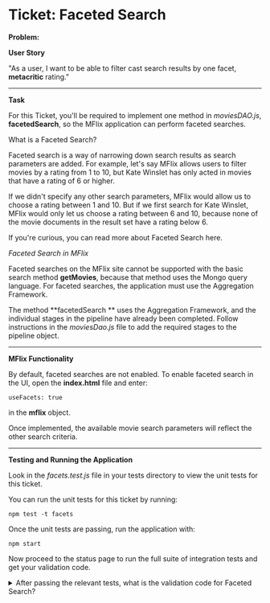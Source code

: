 Ticket: Faceted Search
======================

**Problem:**

**User Story**

"As a user, I want to be able to filter cast search results by one facet, **metacritic** rating."

---

**Task**

For this Ticket, you'll be required to implement one method in _moviesDAO.js_, **facetedSearch**, so the MFlix application can perform faceted searches.

What is a Faceted Search?

Faceted search is a way of narrowing down search results as search parameters are added. For example, let's say MFlix allows users to filter movies by a rating from 1 to 10, but Kate Winslet has only acted in movies that have a rating of 6 or higher.

If we didn't specify any other search parameters, MFlix would allow us to choose a rating between 1 and 10. But if we first search for Kate Winslet, MFlix would only let us choose a rating between 6 and 10, because none of the movie documents in the result set have a rating below 6.

If you're curious, you can read more about Faceted Search here.

_Faceted Search in MFlix_

Faceted searches on the MFlix site cannot be supported with the basic search method **getMovies**, because that method uses the Mongo query language. For faceted searches, the application must use the Aggregation Framework.

The method **facetedSearch ** uses the Aggregation Framework, and the individual stages in the pipeline have already been completed. Follow instructions in the _moviesDao.js_ file to add the required stages to the pipeline object.

---

**MFlix Functionality**

By default, faceted searches are not enabled. To enable faceted search in the UI, open the **index.html** file and enter:

```
useFacets: true
```

in the **mflix** object.

Once implemented, the available movie search parameters will reflect the other search criteria.

---

**Testing and Running the Application**

Look in the _facets.test.js_ file in your tests directory to view the unit tests for this ticket.

You can run the unit tests for this ticket by running:

```
npm test -t facets
```

Once the unit tests are passing, run the application with:

```
npm start
```

Now proceed to the status page to run the full suite of integration tests and get your validation code.

<details> 
  <summary>After passing the relevant tests, what is the validation code for Faceted Search?</summary>
   Answer: 5aa7d3948adcc3fb770f06fb
</details>